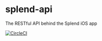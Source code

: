 # splend-api
The RESTful API behind the Splend iOS app

[![CircleCI](https://circleci.com/gh/gcjensen/splend-api/tree/master.svg?style=svg&circle-token=cd1f6a0dfb674a6e51208a65872cf8bb96bef46f)](https://circleci.com/gh/gcjensen/splend-api/tree/master)
